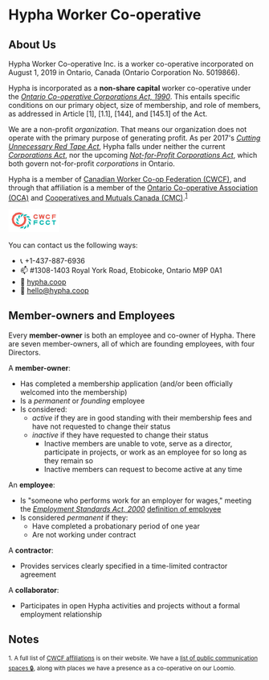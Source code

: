 # Hypha Worker Co-operative

## About Us 

Hypha Worker Co-operative Inc. is a worker co-operative incorporated on August 
1, 2019 in Ontario, Canada (Ontario Corporation No. 5019866).

Hypha is incorporated as a **non-share capital** worker co-operative under the 
[*Ontario Co-operative Corporations Act, 1990*][coop-act]. 
This entails specific conditions on our primary object, size of membership, 
and role of members, as addressed in Article [1], [1.1], [144], 
and [145.1] of the Act.

We are a non-profit _organization_. 
That means our organization does not operate with the primary purpose of generating profit. 
As per 2017's [_Cutting Unnecessary Red Tape Act_](https://www.ontario.ca/laws/statute/s17020), 
Hypha falls under neither the current [_Corporations Act_](https://www.ontario.ca/laws/statute/90c38), 
nor the upcoming [_Not-for-Profit Corporations Act_](https://www.ontario.ca/laws/statute/10n15), 
which both govern not-for-profit _corporations_ in Ontario.

Hypha is a member of [Canadian Worker Co-op Federation (CWCF)](https://canadianworker.coop/), 
and through that affiliation is a member of the [Ontario Co-operative Association (OCA)](https://ontario.coop/) and [Cooperatives and Mutuals Canada (CMC)](https://canada.coop/).<sup>[1](#notes)</sup> 

<a href="https://canadianworker.coop/"><img src="images/cwcf-logo.jpg" alt="CWCF logo in deep salmon and green" width="20%"/></a>

You can contact us the following ways:

- 📞 +1-437-887-6936
- 📫 #1308-1403 Royal York Road, Etobicoke, Ontario  M9P 0A1
- 🔗 [hypha.coop](https://hypha.coop)
- 📧 hello@hypha.coop

## Member-owners and Employees

Every **member-owner** is both an employee and co-owner of Hypha. There are 
seven member-owners, all of which are founding employees, with four Directors.

A **member-owner**:
  - Has completed a membership application (and/or been officially welcomed into 
    the membership)
  - Is a *permanent* or *founding* employee
  - Is considered:
    - *active* if they are in good standing with their membership fees and have 
      not requested to change their status
    - *inactive* if they have requested to change their status
      - Inactive members are unable to vote, serve as a director, participate in 
        projects, or work as an employee for so long as they remain so
      - Inactive members can request to become active at any time

An **employee**: 
  - Is "someone who performs work for an employer for wages," meeting the 
    [*Employment Standards Act, 2000*][es-act] [definition of employee][esa-employee] 
  - Is considered *permanent* if they:
    - Have completed a probationary period of one year 
    - Are not working under contract

A **contractor**:
  - Provides services clearly specified in a time-limited contractor agreement

A **collaborator**:
  - Participates in open Hypha activities and projects without a formal employment
    relationship

## Notes

<sup>1. A full list of [CWCF affiliations](https://canadianworker.coop/about/affliations/) is on their website. We have a [list of public communication spaces 🔒](https://loomio.hypha.coop/d/sWnNveKO/public-communication-spaces), 
along with places we have a presence as a co-operative on our Loomio.</sup>


<!-- Links -->
[coop-act]: https://www.ontario.ca/laws/statute/90c35
[es-act]: https://www.ontario.ca/laws/statute/00e41
[esa-employee]: https://www.ontario.ca/document/changing-workplaces-review-final-report/chapter-8-who-employer-and-who-employee-under-employment-standards-act-2000#section-1
